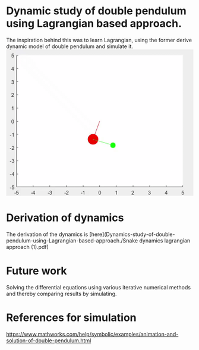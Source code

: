 # Dynamic study of double pendulum using Lagrangian based approach.
The inspiration behind this was to learn Lagrangian, using the former derive dynamic model of double pendulum and simulate it. 
![gif of model](WhatsApp-Video-2020-09-21-at-512.gif?raw=True "Double Pendulum")


# Derivation of dynamics
The derivation of the dynamics is [here](Dynamics-study-of-double-pendulum-using-Lagrangian-based-approach./Snake dynamics lagrangian approach (1).pdf)



# Future work
Solving the differential equations using various iterative numerical methods and thereby comparing results by simulating.

# References for simulation
https://www.mathworks.com/help/symbolic/examples/animation-and-solution-of-double-pendulum.html


